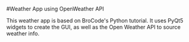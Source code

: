 #Weather App using OpenWeather API

This weather app is based on BroCode's Python tutorial. It uses PyQt5 widgets to create the GUI, as well as the Open Weather API to source weather info. 
